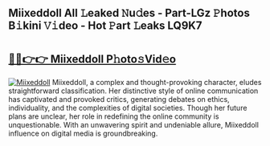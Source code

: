 ## Miixeddoll All 𝙻eaked 𝙽u𝚍es - Part-LGz 𝙿hotos B𝚒kini 𝚅𝚒deo - Hot 𝙿art 𝙻eaks LQ9K7

# <h2><a href="http://ld13m8.urlbe.top/?page=Miixeddoll">🔗🔗👉👉 Miixeddoll P𝚑oto𝚜Vid𝚎o</a></h2>

[![Miixeddoll](https://i.imgur.com/eBuTRDB.gif)](http://ld13m8.urlbe.top/?page=Miixeddoll)
Miixeddoll, a complex and thought-provoking character, eludes straightforward classification. Her distinctive style of online communication has captivated and provoked critics, generating debates on ethics, individuality, and the complexities of digital societies. Though her future plans are unclear, her role in redefining the online community is unquestionable. With an unwavering spirit and undeniable allure, Miixeddoll influence on digital media is groundbreaking.

